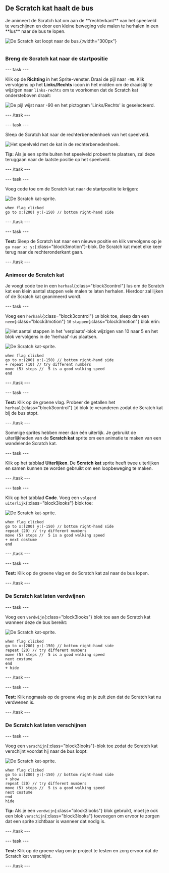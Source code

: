 ## De Scratch kat haalt de bus

<div style="display: flex; flex-wrap: wrap">
<div style="flex-basis: 200px; flex-grow: 1; margin-right: 15px;">
Je animeert de Scratch kat om aan de **rechterkant** van het speelveld te verschijnen en door een kleine beweging vele malen te herhalen in een **lus** naar de bus te lopen. 
</div>
<div>

![De Scratch kat loopt naar de bus.](images/cat-catches-bus.png){:width="300px"}

</div>
</div>

### Breng de Scratch kat naar de startpositie

--- task ---

Klik op de **Richting** in het Sprite-venster. Draai de pijl naar `-90`. Klik vervolgens op het **Links/Rechts** icoon in het midden om de draaistijl te wijzigen naar `links-rechts` om te voorkomen dat de Scratch kat ondersteboven draait:

![De pijl wijst naar -90 en het pictogram 'Links/Rechts' is geselecteerd.](images/sprite-pane-direction.png)

--- /task ---

--- task ---

Sleep de Scratch kat naar de rechterbenedenhoek van het speelveld.

![Het speelveld met de kat in de rechterbenedenhoek.](images/bottom-right-cat.png)

**Tip:** Als je een sprite buiten het speelveld probeert te plaatsen, zal deze teruggaan naar de laatste positie op het speelveld.

--- /task ---

--- task ---

Voeg code toe om de Scratch kat naar de startpositie te krijgen:

![De Scratch kat-sprite.](images/scratch-cat-sprite.png)

```blocks3
when flag clicked
go to x:(200) y:(-150) // bottom right-hand side
```

--- /task ---

--- task ---

**Test:** Sleep de Scratch kat naar een nieuwe positie en klik vervolgens op je `ga naar x: y:`{:class="block3motion"}-blok. De Scratch kat moet elke keer terug naar de rechteronderkant gaan.

--- /task ---

### Animeer de Scratch kat

Je voegt code toe in een `herhaal`{:class="block3control"} lus om de Scratch kat een klein aantal stappen vele malen te laten herhalen. Hierdoor zal lijken of de Scratch kat geanimeerd wordt.

--- task ---

Voeg een `herhaal`{:class="block3control"} `10` blok toe, sleep dan een `neem`{:class="block3motion"} `10` `stappen`{:class="block3motion"} blok erin:

![Het aantal stappen in het 'verplaats'-blok wijzigen van 10 naar 5 en het blok vervolgens in de 'herhaal'-lus plaatsen.](images/block-into-loop.gif)

![De Scratch kat-sprite.](images/scratch-cat-sprite.png)

```blocks3
when flag clicked
go to x:(200) y:(-150) // bottom right-hand side
+ repeat (10) // try different numbers
move (5) steps //  5 is a good walking speed
end
```

--- /task ---

--- task ---

**Test:** Klik op de groene vlag. Probeer de getallen het `herhaal`{:class="block3control"} `10` blok te veranderen zodat de Scratch kat bij de bus stopt.

--- /task ---

Sommige sprites hebben meer dan één uiterlijk. Je gebruikt de uiterlijkheden van de **Scratch kat** sprite om een animatie te maken van een wandelende Scratch kat.

--- task ---

Klik op het tabblad **Uiterlijken**. De **Scratch kat** sprite heeft twee uiterlijken en samen kunnen ze worden gebruikt om een loopbeweging te maken.

--- /task ---

--- task ---

Klik op het tabblad **Code**. Voeg een `volgend uiterlijk`{:class="block3looks"} blok toe:

![De Scratch kat-sprite.](images/scratch-cat-sprite.png)

```blocks3
when flag clicked
go to x:(200) y:(-150) // bottom right-hand side
repeat (20) // try different numbers
move (5) steps //  5 is a good walking speed
+ next costume 
end
```
--- /task ---

--- task ---

**Test:** Klik op de groene vlag en de Scratch kat zal naar de bus lopen.

--- /task ---

### De Scratch kat laten verdwijnen

--- task ---

Voeg een `verdwijn`{:class="block3looks"} blok toe aan de Scratch kat wanneer deze de bus bereikt:

![De Scratch kat-sprite.](images/scratch-cat-sprite.png)

```blocks3
when flag clicked
go to x:(200) y:(-150) // bottom right-hand side
repeat (20) // try different numbers
move (5) steps //  5 is a good walking speed
next costume 
end
+ hide
```

--- /task ---

--- task ---

**Test:** Klik nogmaals op de groene vlag en je zult zien dat de Scratch kat nu verdwenen is.

--- /task ---

### De Scratch kat laten verschijnen

--- task ---

Voeg een `verschijn`{:class="block3looks"}-blok toe zodat de Scratch kat verschijnt voordat hij naar de bus loopt:

![De Scratch kat-sprite.](images/scratch-cat-sprite.png)

```blocks3
when flag clicked
go to x:(200) y:(-150) // bottom right-hand side
+ show
repeat (20) // try different numbers
move (5) steps //  5 is a good walking speed
next costume 
end
hide
```

**Tip:** Als je een `verdwijn`{:class="block3looks"} blok gebruikt, moet je ook een blok `verschijn`{:class="block3looks"} toevoegen om ervoor te zorgen dat een sprite zichtbaar is wanneer dat nodig is.

--- /task ---

--- task ---

**Test:** Klik op de groene vlag om je project te testen en zorg ervoor dat de Scratch kat verschijnt.

--- /task ---

